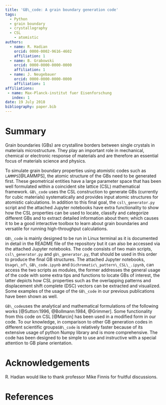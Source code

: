 ```yaml
---
title: 'GB\_code: A grain boundary generation code'
tags:
  - Python
  - grain boundary
  - crystallography
  - CSL
 	- atomistic
authors:
  - name: R. Hadian
    orcid: 0000-0002-9616-4602
    affiliation: 1
  - name: B. Grabowski
    orcid: 0000-0000-0000-0000
    affiliation: 1
  - name: J. Neugebauer
    orcid: 0000-0000-0000-0000
    affiliation: 1
affiliations:
 - name: Max-Planck-institut fuer Eisenforschung
   index: 1
date: 19 July 2018 
bibliography: paper.bib
---
```


# Summary

Grain boundaries (GBs) are crystalline borders between single crystals in materials 
microstructure. They play an important role in mechanical, chemical or electronic response 
of materials and are therefore an essential focus of materials science and physics.


To simulate grain boundary properties using atomistic codes such as ``LAMMPS``[@LAMMPS], 
the atomic structure of the GBs need to be generated first. These geometrical entities have a 
large parameter space that has been well formulated within a coincident site lattice (CSL) 
mathematical framework. ``GB\_code`` uses the CSL construction to generate GBs (currently for 
cubic materials) systematically and provides input atomic structures for atomistic calculations. 
In addition to this final goal, the ``csl\_generator.py`` script and the attached Jupyter notebooks
have extra functionality to show how the CSL properties can be used to locate, classify and categorize 
different GBs and to extract detailed information about them; which causes it to be a good interactive 
toolbox to learn about grain boundaries and versatile for running high-throughput calculations. 


``GB\_code`` is mainly designed to be run in Linux terminal as it is documented in detail in the README 
file of the repository but it can also be accessed via the attached Jupyter notebooks. The code consists 
of two main scripts, ``csl\_generator.py`` and ``gb\_generator.py``, that should be used in this order to
produce the final GB structures. The attached Jupyter notebooks, ``Usage\_of\_GB\_code.ipynb`` and 
``Dichromatic\_pattern\_CSL\_.ipynb``, can access the two scripts as modules, the former addresses the general 
usage of the code with some extra tips and functions to locate GBs of interest, the latter depicts how CSL 
properties such as the overlapping patterns and displacement shift complete (DSC) vectors can be extracted 
and visualized. Some examples of the usage of the ``GB\_code`` in our previous publications have been shown 
as well.


``GB\_code``uses the analytical and mathematical formulations of the following works 
[@Sutton:1996, @Bollmann:1984, @Grimmer]. Some functionality from this code on CSL [@Marcin] has been used in a 
modified form in our code. To our knowledge, in comparison to other GB generation codes in different 
scientific groups``GB\_code`` is relatively faster because of its extensive usage of python Numpy library
and is more comprehensive. The code has been designed to be simple to use and instructive with a special 
attention to GB plane orientation. 


# Acknowledgements

R. Hadian would like to thank professor Mike Finnis for fruitful discussions.


# References
